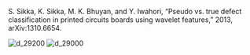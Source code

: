 S. Sikka, K. Sikka, M. K. Bhuyan, and Y. Iwahori, “Pseudo vs. true defect classification in printed circuits boards using wavelet features,” 2013, arXiv:1310.6654.

![d_29200](https://user-images.githubusercontent.com/124348594/219410832-960f0f39-481f-4189-be14-4a4318f0ab6d.png)
![d_29000](https://user-images.githubusercontent.com/124348594/219410842-3822917c-efc1-49c6-a308-fea2f3f57e73.png)
